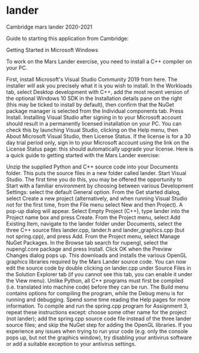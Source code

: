 # lander
Cambridge mars lander 2020-2021

Guide to starting this application from Cambridge:

Getting Started in Microsoft Windows

To work on the Mars Lander exercise, you need to install a C++ compiler on your PC.

First, install Microsoft's Visual Studio Community 2019 from here. The installer will ask you precisely what it is you wish to install. In the Workloads tab, select Desktop development with C++, add the most recent version of the optional Windows 10 SDK in the Installation details pane on the right (this may be ticked to install by default), then confirm that the NuGet package manager is selected from the Individual components tab. Press Install.
Installing Visual Studio after signing in to your Microsoft account should result in a permanently licensed installation on your PC. You can check this by launching Visual Studio, clicking on the Help menu, then About Microsoft Visual Studio, then License Status. If the license is for a 30 day trial period only, sign in to your Microsoft account using the link on the License Status page: this should automatically upgrade your license.
Here is a quick guide to getting started with the Mars Lander exercise:

Unzip the supplied Python and C++ source code into your Documents folder. This puts the source files in a new folder called lander.
Start Visual Studio. The first time you do this, you may be offered the opportunity to Start with a familiar environment by choosing between various Development Settings: select the default General option.
From the Get started dialog, select Create a new project (alternatively, and when running Visual Studio not for the first time, from the File menu select New and then Project). A pop-up dialog will appear. Select Empty Project (C++), type lander into the Project name box and press Create. From the Project menu, select Add Existing Item, navigate to the lander folder under Documents, select the three C++ source files lander.cpp, lander.h and lander_graphics.cpp (but not spring.cpp), and press Add.
From the Project menu, select Manage NuGet Packages. In the Browse tab search for nupengl, select the nupengl.core package and press Install. Click OK when the Preview Changes dialog pops up. This downloads and installs the various OpenGL graphics libraries required by the Mars Lander source code.
You can now edit the source code by double clicking on lander.cpp under Source Files in the Solution Explorer tab (if you cannot see this tab, you can enable it under the View menu).
Unlike Python, all C++ programs must first be compiled (i.e. translated into machine code) before they can be run.
The Build menu contains options for compiling the program, while the Debug menu is for running and debugging. Spend some time reading the Help pages for more information.
To compile and run the spring.cpp program for Assignment 3, repeat these instructions except: choose some other name for the project (not lander); add the spring.cpp source code file instead of the three lander source files; and skip the NuGet step for adding the OpenGL libraries.
If you experience any issues when trying to run your code (e.g. only the console pops up, but not the graphics window), try disabling your antivirus software or add a suitable exception to your antivirus settings.
